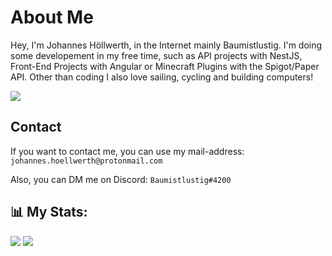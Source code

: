 # About Me
Hey, I'm Johannes Höllwerth, in the Internet mainly Baumistlustig. I'm doing some developement in my free time, such as API projects with NestJS,
Front-End Projects with Angular or Minecraft Plugins with the Spigot/Paper API. Other than coding I also love sailing, cycling and building computers!

![](https://komarev.com/ghpvc/?username=Baumistlustig&style=for-the-badge)

## Contact
If you want to contact me, you can use my mail-address: `johannes.hoellwerth@protonmail.com`

Also, you can DM me on Discord: `Baumistlustig#4200`

## 📊 My Stats:
![](https://raw.githubusercontent.com/baumistlustig/github-stats/master/generated/overview.svg#gh-dark-mode-only)
![](https://raw.githubusercontent.com/baumistlustig/github-stats/master/generated/overview.svg#gh-light-mode-only)
